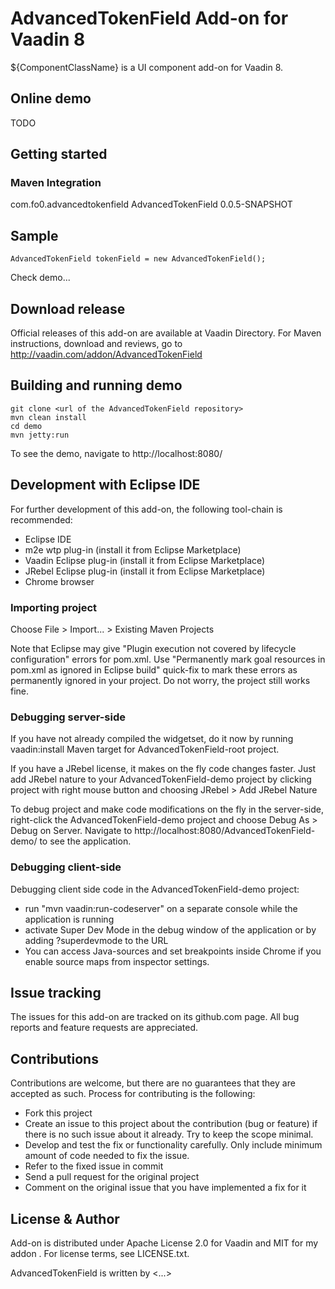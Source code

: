 # AdvancedTokenField Add-on for Vaadin 8

${ComponentClassName} is a UI component add-on for Vaadin 8.

## Online demo

TODO


## Getting started

### Maven Integration
<dependency>
	<groupId>com.fo0.advancedtokenfield</groupId>
	<artifactId>AdvancedTokenField</artifactId>
	<version>0.0.5-SNAPSHOT</version>
</dependency>

## Sample
````
AdvancedTokenField tokenField = new AdvancedTokenField();
````

Check demo...

## Download release

Official releases of this add-on are available at Vaadin Directory. For Maven instructions, download and reviews, go to http://vaadin.com/addon/AdvancedTokenField

## Building and running demo
````
git clone <url of the AdvancedTokenField repository>
mvn clean install
cd demo
mvn jetty:run
````
To see the demo, navigate to http://localhost:8080/

## Development with Eclipse IDE

For further development of this add-on, the following tool-chain is recommended:
- Eclipse IDE
- m2e wtp plug-in (install it from Eclipse Marketplace)
- Vaadin Eclipse plug-in (install it from Eclipse Marketplace)
- JRebel Eclipse plug-in (install it from Eclipse Marketplace)
- Chrome browser

### Importing project

Choose File > Import... > Existing Maven Projects

Note that Eclipse may give "Plugin execution not covered by lifecycle configuration" errors for pom.xml. Use "Permanently mark goal resources in pom.xml as ignored in Eclipse build" quick-fix to mark these errors as permanently ignored in your project. Do not worry, the project still works fine. 

### Debugging server-side

If you have not already compiled the widgetset, do it now by running vaadin:install Maven target for AdvancedTokenField-root project.

If you have a JRebel license, it makes on the fly code changes faster. Just add JRebel nature to your AdvancedTokenField-demo project by clicking project with right mouse button and choosing JRebel > Add JRebel Nature

To debug project and make code modifications on the fly in the server-side, right-click the AdvancedTokenField-demo project and choose Debug As > Debug on Server. Navigate to http://localhost:8080/AdvancedTokenField-demo/ to see the application.

### Debugging client-side

Debugging client side code in the AdvancedTokenField-demo project:
  - run "mvn vaadin:run-codeserver" on a separate console while the application is running
  - activate Super Dev Mode in the debug window of the application or by adding ?superdevmode to the URL
  - You can access Java-sources and set breakpoints inside Chrome if you enable source maps from inspector settings.
 

## Issue tracking

The issues for this add-on are tracked on its github.com page. All bug reports and feature requests are appreciated. 

## Contributions

Contributions are welcome, but there are no guarantees that they are accepted as such. Process for contributing is the following:
- Fork this project
- Create an issue to this project about the contribution (bug or feature) if there is no such issue about it already. Try to keep the scope minimal.
- Develop and test the fix or functionality carefully. Only include minimum amount of code needed to fix the issue.
- Refer to the fixed issue in commit
- Send a pull request for the original project
- Comment on the original issue that you have implemented a fix for it

## License & Author

Add-on is distributed under Apache License 2.0 for Vaadin and MIT for my addon . For license terms, see LICENSE.txt.

AdvancedTokenField is written by <...>